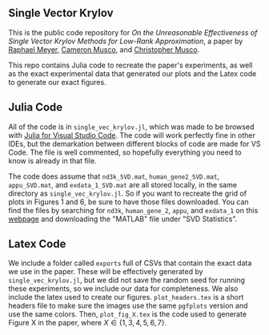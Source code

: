 ## Single Vector Krylov

This is the public code repository for _On the Unreasonable Effectiveness of Single Vector Krylov Methods for Low-Rank Approximation_, a paper by [Raphael Meyer](https://ram900.hosting.nyu.edu/), [Cameron Musco](https://people.cs.umass.edu/~cmusco/), and [Christopher Musco](http://chrismusco.com/).

This repo contains Julia code to recreate the paper's experiments, as well as the exact experimental data that generated our plots and the Latex code to generate our exact figures.

## Julia Code

All of the code is in `single_vec_krylov.jl`, which was made to be browsed with [Julia for Visual Studio Code](https://www.julia-vscode.org/). The code will work perfectly fine in other IDEs, but the demarkation between different blocks of code are made for VS Code. The file is well commented, so hopefully everything you need to know is already in that file.

The code does assume that `nd3k_SVD.mat`, `human_gene2_SVD.mat`, `appu_SVD.mat`, and `exdata_1_SVD.mat` are all stored locally, in the same directory as `single_vec_krylov.jl`.
So if you want to recreate the grid of plots in Figures 1 and 6, be sure to have those files downloaded. You can find the files by searching for `nd3k`, `human_gene_2`, `appu`, and `exdata_1` on this [webpage](http://sparse.tamu.edu/) and downloading the "MATLAB" file under "SVD Statistics".

## Latex Code

We include a folder called `exports` full of CSVs that contain the exact data we use in the paper. These will be effectively generated by `single_vec_krylov.jl`, but we did not save the random seed for running these experiments, so we include our data for completeness. We also include the latex used to create our figures. `plot_headers.tex` is a short headers file to make sure the images use the same `pgfplots` version and use the same colors. Then, `plot_fig_X.tex` is the code used to generate Figure X in the paper, where $X \in \{1,3,4,5,6,7\}$.

